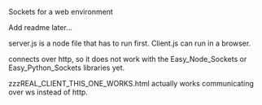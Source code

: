 Sockets for a web environment

Add readme later...

server.js is a node file that has to run first. Client.js can run in a browser.

connects over http, so it does not work with the Easy_Node_Sockets or Easy_Python_Sockets libraries yet.

zzzREAL_CLIENT_THIS_ONE_WORKS.html actually works communicating over ws instead of http.